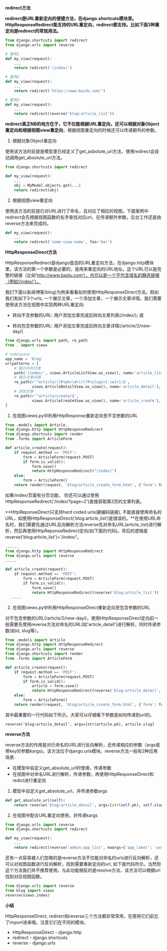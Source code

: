 

**redirect方法**

**redirect是URL重新定向的便捷方法，在django.shortcuts模块里。HttpResponseRedirect能支持的URL重定向，redirect都支持。比如下面3种重定向是redirect的常规用法。**

```python
from django.shortcuts import redirect
from django.urls import reverse

# 案例1
def my_view(request):
    ...
    return redirect('/index/')

# 案例2
def my_view(request):
    ...
    return redirect('https://www.baidu.com/')

# 案例3
def my_view(request):
    ...
    return redirect(reverse('blog:article_list'))
```















**redirect真正NB的地方在于，它不仅能根据URL重定向，还可以根据对象Object重定向和根据视图view重定向**，根据视图重定向的时候还可以传递额外的参数。



1. 根据对象Object重定向

使用该方法的前提是模型里已经定义了get_asbolute_url方法，使用redirect会自动调用get_absolute_url方法。

```python
from django.shortcuts import redirect

def my_view(request):
    ...
    obj = MyModel.objects.get(...)
    return redirect(obj)
```



2. 根据视图view重定向

使用该方法的前提已对URL进行了命名，且对应了相应的视图。下面案例中redirect会先根据视图函数的名字查找对应url，在传递额外参数。后台工作还是由reverse方法来完成的。

```python
def my_view(request):
    ...
    return redirect('some-view-name', foo='bar')
```



**HttpResponseDirect方法**

HttpResponseRedirect是django首选的URL重定向方法，在django.http模块里。该方法的第一个参数是必要的，是用来重定向的URL地址。这个URL可以是完整的链接（比如’http://www.baidu.com‘），也可以是一个不包含域名的静态链接（例如‘/index/’）。



我们下面以新闻博客(blog)为例来看看如何使用HttpResponseDirect方法。假如我们有如下3个urls, 一个展示文章，一个添加文章，一个展示文章详情。我们需要使用该方法在视图中实现两种URL重定向:

- 转向不含参数的URL: 用户添加文章完成后转向文章列表(/index/); 或

- 转向包含参数的URL: 用户添加文章完成后转向文章详情(/article/2/new-day/)

  

```python
from django.urls import path, re_path
from . import views

# namespace
app_name = 'blog'
urlpatterns = [
    # 展示所有文章
    path('/index/', views.ArticleListView.as_view(), name='article_list'),
    # 展示文章详情
    re_path(r'^article/(?P<pk>\d+)/(?P<slug1>[-\w]+)/$',
            views.ArticleDetailView.as_view(), name='article_detail'),
    # 添加文章
    re_path(r'^article/create/$',
            views.ArticleCreateView.as_view(), name='article_create'),
]
```



1. 在视图views.py中利用HttpResponse重新定向至不含参数的URL

```python
from .models import Article, 
from django.http import HttpResponseRedirect
from django.shortcuts import render
from .forms import ArticleForm

def article_create(request):
    if request.method == 'POST':
        form = ArticleForm(request.POST)
        if form.is_valid():
            form.save()  
            return HttpResponseRedirect("/index/")
    else:
        form = ArticleForm()
    return render(request, 'blog/article_create_form.html', {'form': form})
```

如果/index/页面有分页功能， 你还可以通过使用HttpResponseRedirect('/index/?page=2')直接获取第2页的文章列表。



**HttpReponseDirect只支持hard coded urls(硬编码链接), 不能直接使用命名的URL，如使用HttpResponseDirect('blog:article_list‘)是错误的。**在使用URL命名时，我们需要先通过URL反向解析方法reverse先对命名URL(article_list)进行解析，然后再使用HttpReponseRedirect定向(如下面的代码)。背后的逻辑是reverse('blog:article_list')='/index/'。

```python
......
from django.http import HttpResponseRedirect
from django.urls import reverse
.....

def article_create(request):
    if request.method == 'POST':
        form = ArticleForm(request.POST)
        if form.is_valid():
            form.save()
            return HttpResponseRedirect(reverse('blog:article_list'))
   ....
```



2. 在视图views.py中利用HttpResponseDirect重新定向至包含参数的URL

对于包含参数的URL(/article/2/new-day/)，使用HttpResponseDirect定向前一般需要先使用reverse方法对命名的URL(如'article_detail')进行解析，同时传递参数(如id, slug等）。

```python
from .models import Article
from django.http import HttpResponseRedirect
from django.urls import reverse
from django.shortcuts import render
from .forms import ArticleForm

def article_create(request):
    if request.method == 'POST':
        form = ArticleForm(request.POST)
        if form.is_valid():
            article = form.save()
            return HttpResponseRedirect(reverse('blog:article_detail', args=[str(article.pk), article.slug]))
    else:
        form = ArticleForm()
    return render(request, 'blog/article_create_form.html', {'form': form})
```



其中最重要的一行代码如下所示。大家可以仔细看下参数是如何传递到url的。

```
reverse('blog:article_detail', args=[str(article.pk), article.slug]
```



**reverse方法**

reverse方法的作用是对已命名的URL进行反向解析，还传递相应的参数（args或带key的参数kargs)。该方法位于django.urls模块。reverse方法一般有2种应用场景:

- 在模型中自定义get_absolute_url时使用，传递参数
- 在视图中对命名URL进行解析，传递参数，再使用HttpResponseDirect和redict进行重定向



1. 模型中自定义get_absolute_url，并传递参数args

```python
def get_absolute_url(self):
    return reverse('blog:article_detail', args=[str(self.pk), self.slug])
```



2. 在视图中配合URL重定向使用，并传递kargs

```python
from django.urls import reverse
from django.shortcuts import redirect

def my_view(request):
    ...
    return redirect(reverse('admin:app_list', kwargs={'app_label': 'auth'}))
```



还有一点容易被人们忽略的是reverse方法不仅能对命名的urls进行反向解析，还可以对视图函数进行反向解析，找到需要重新定向的url, 如下面代码所示。当然但这个方法我们并不推荐使用。与此功能相反的是resolve方法，该方法可以根据url找到对应视图函数。

```python
from django.urls import reverse
from blog import views
reverse(views.index)
```



**小结**

HttpResponseDirect, redirect和reverse三个方法都非常常用，在使用它们前忘了import进来哦。注意它们在不同的模块。

- HttpResponseDirect - django.http
- redirect - django.shortcuts
- reverse - django.urls
